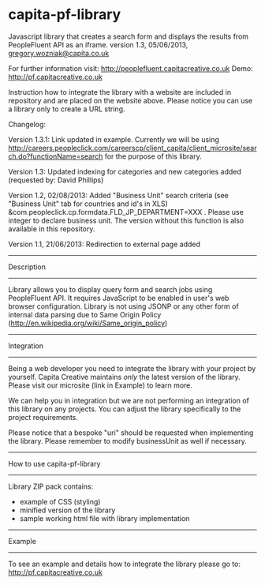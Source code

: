 capita-pf-library
================

Javascript library that creates a search form and displays the results from PeopleFluent API as an iframe.
version 1.3, 05/06/2013, gregory.wozniak@capita.co.uk

For further information visit: http://peoplefluent.capitacreative.co.uk
Demo: http://pf.capitacreative.co.uk

Instruction how to integrate the library with a website are included in repository and are placed on the website above. Please notice you can use a library only to create a URL string. 

Changelog:
 
  Version 1.3.1: Link updated in example. Currently we will be using http://careers.peopleclick.com/careerscp/client_capita/client_microsite/search.do?functionName=search for the purpose of this library.

  Version 1.3: Updated indexing for categories and new categories added (requested by: David Phillips)

  Version 1.2, 02/08/2013: Added "Business Unit" search criteria (see "Business Unit" tab for countries and id's in XLS)
&com.peopleclick.cp.formdata.FLD_JP_DEPARTMENT=XXX . Please use integer to declare business unit. The version without this function is also available in this repository.

  Version 1.1, 21/06/2013: Redirection to external page added    



* * * * * * * * * * * * * * * * 
Description
* * * * * * * * * * * * * * * * 

Library allows you to display query form and search jobs using PeopleFluent API. 
It requires JavaScript to be enabled in user's web browser configuration. 
Library is not using JSONP or any other form of internal data parsing due to Same Origin Policy (http://en.wikipedia.org/wiki/Same_origin_policy)

* * * * * * * * * * * * * * * * 
Integration
* * * * * * * * * * * * * * * * 

Being a web developer you need to integrate the library with your project by yourself. 
Capita Creative maintains *only* the latest version of the library. Please visit our microsite (link in Example) to learn more.

We can help you in integration but we are not performing an integration of this library on any projects.
You can adjust the library specifically to the project requirements.

Please notice that a bespoke "uri" should be requested when implementing the library. Please remember to modify businessUnit as well if necessary.

* * * * * * * * * * * * * * * * 
How to use capita-pf-library
* * * * * * * * * * * * * * * * 

Library ZIP pack contains:
- example of CSS (styling)
- minified version of the library
- sample working html file with library implementation

* * * * * * * * * * * * * * * * 
Example
* * * * * * * * * * * * * * * * 

To see an example and details how to integrate the library please go to: http://pf.capitacreative.co.uk
